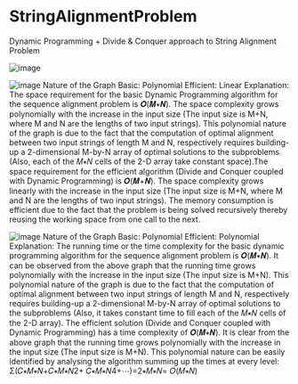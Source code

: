 # StringAlignmentProblem
Dynamic Programming + Divide &amp; Conquer approach to String Alignment Problem


![image](https://user-images.githubusercontent.com/39965156/172039357-9f67659a-7664-4f30-b5e7-deba9c2e2b77.png)


![image](https://user-images.githubusercontent.com/39965156/172039197-29be6e76-9e34-4a64-a699-6e19bae8f4ad.png)
Nature of the Graph
Basic: Polynomial
Efficient: Linear
Explanation:
The space requirement for the basic Dynamic Programming algorithm for the sequence alignment problem is 𝑶(𝑴∗𝑵). 
The space complexity grows polynomially with the increase in the input size (The input size is M+N, where M and N are the lengths of two input strings). 
This polynomial nature of the graph is due to the fact that the computation of optimal alignment between two input strings of length M and N, 
respectively requires building-up a 2-dimensional M-by-N array of optimal solutions to the subproblems (Also, each of the 𝑀∗𝑁 cells of the 2-D array take constant space).The space requirement for the efficient algorithm (Divide and Conquer coupled with Dynamic Programming) is 𝑶(𝑴+𝑵). 
The space complexity grows linearly with the increase in the input size (The input size is M+N, where M and N are the lengths of two input strings). 
The memory consumption is efficient due to the fact that the problem is being solved recursively thereby reusing the working space from one call to the next.

![image](https://user-images.githubusercontent.com/39965156/172039244-70d41669-7d8e-4d40-8767-8fe6778f8ed2.png)
Nature of the Graph
Basic: Polynomial
Efficient: Polynomial
Explanation:
The running time or the time complexity for the basic dynamic programming algorithm for the sequence alignment problem is 𝑶(𝑴∗𝑵).
It can be observed from the above graph that the running time grows polynomially with the increase in the input size (The input size is M+N).
This polynomial nature of the graph is due to the fact that the computation of optimal alignment between two input strings of length M and N, 
respectively requires building-up a 2-dimensional M-by-N array of optimal solutions to the subproblems (Also, it takes constant time to fill each of the 𝑀∗𝑁 cells of the 2-D array).
The efficient solution (Divide and Conquer coupled with Dynamic Programming) has a time complexity of 𝑶(𝑴∗𝑵).
It is clear from the above graph that the running time grows polynomially with the increase in the input size (The input size is M+N).
This polynomial nature can be easily identified by analysing the algorithm summing up the times at every level:
Σ(𝐶∗𝑀∗𝑁+𝐶∗𝑀∗𝑁2+ 𝐶∗𝑀∗𝑁4+⋯)=2∗𝑀∗𝑁= 𝑂(𝑀∗𝑁)
